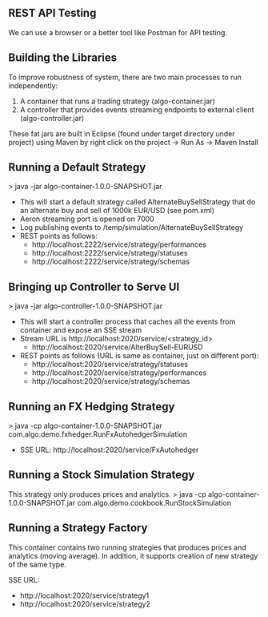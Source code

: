 <h2>REST API Testing</h2>
We can use a browser or a better tool like Postman for API testing.

<h2>Building the Libraries</h2>

To improve robustness of system, there are two main processes to run independently:
1. A container that runs a trading strategy (algo-container.jar)
2. A controller that provides events streaming endpoints to external client (algo-controller.jar)

These fat jars are built in Eclipse (found under target directory under project) using Maven by right click on the project -> Run As -> Maven Install

<h2>Running a Default Strategy</h2>
> java -jar algo-container-1.0.0-SNAPSHOT.jar

 * This will start a default strategy called AlternateBuySellStrategy that do an alternate buy and sell of 1000k EUR/USD (see pom.xml)
 * Aeron streaming port is opened on 7000
 * Log publishing events to /temp/simulation/AlternateBuySellStrategy
 * REST points as follows:
      * http://localhost:2222/service/strategy/performances
      * http://localhost:2222/service/strategy/statuses
      * http://localhost:2222/service/strategy/schemas

<h2>Bringing up Controller to Serve UI</h2>
> java -jar algo-controller-1.0.0-SNAPSHOT.jar

 * This will start a controller process that caches all the events from container and expose an SSE stream
 * Stream URL is http://localhost:2020/service/<strategy_id>
     * http://localhost:2020/service/AlterBuySell-EURUSD
 * REST points as follows (URL is same as container, just on different port):
     * http://localhost:2020/service/strategy/statuses
     * http://localhost:2020/service/strategy/performances
     * http://localhost:2020/service/strategy/schemas


<h2>Running an FX Hedging Strategy</h2>
> java -cp algo-container-1.0.0-SNAPSHOT.jar com.algo.demo.fxhedger.RunFxAutohedgerSimulation

  * SSE URL: http://localhost:2020/service/FxAutohedger


<h2>Running a Stock Simulation Strategy</h2>
This strategy only produces prices and analytics.
> java -cp algo-container-1.0.0-SNAPSHOT.jar com.algo.demo.cookbook.RunStockSimulation


<h2>Running a Strategy Factory</h2>
This container contains two running strategies that produces prices and analytics (moving average). In addition, it supports creation of new strategy of the same type. 

SSE URL:
  * http://localhost:2020/service/strategy1
  * http://localhost:2020/service/strategy2
